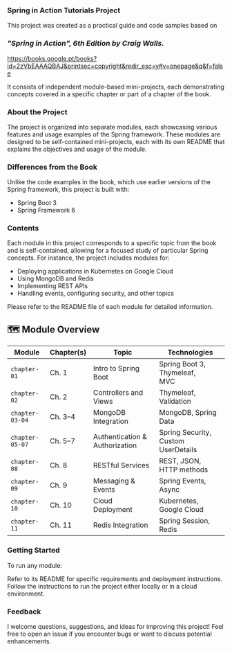 ### Spring in Action Tutorials Project

This project was created as a practical guide and code samples based on 
### *"Spring in Action", 6th Edition by Craig Walls.* 
https://books.google.pt/books?id=2zVbEAAAQBAJ&printsec=copyright&redir_esc=y#v=onepage&q&f=false

It consists of independent module-based mini-projects, each demonstrating concepts covered in a specific chapter or part of a chapter of the book.

### About the Project
The project is organized into separate modules, 
each showcasing various features and usage examples of the Spring framework. 
These modules are designed to be self-contained mini-projects, 
each with its own README that explains the objectives and usage of the module.

### Differences from the Book
Unlike the code examples in the book, which use earlier versions of the Spring framework, this project is built with:

* Spring Boot 3
* Spring Framework 6

### Contents
Each module in this project corresponds to a specific topic from the book and is self-contained, 
allowing for a focused study of particular Spring concepts. For instance, the project includes modules for:

* Deploying applications in Kubernetes on Google Cloud
* Using MongoDB and Redis
* Implementing REST APIs
* Handling events, configuring security, and other topics

Please refer to the README file of each module for detailed information.


## 🗺 Module Overview

| Module | Chapter(s) | Topic | Technologies                            |
|--------|------------|-------|-----------------------------------------|
| `chapter-01` | Ch. 1 | Intro to Spring Boot | Spring Boot 3, <br/>Thymeleaf, <br/>MVC |
| `chapter-02` | Ch. 2 | Controllers and Views | Thymeleaf, Validation                   |
| `chapter-03-04` | Ch. 3–4 | MongoDB Integration | MongoDB, Spring Data                    |
| `chapter-05-07` | Ch. 5–7 | Authentication & Authorization | Spring Security, Custom UserDetails     |
| `chapter-08` | Ch. 8 | RESTful Services | REST, JSON, HTTP methods                |
| `chapter-09` | Ch. 9 | Messaging & Events | Spring Events, Async                    |
| `chapter-10` | Ch. 10 | Cloud Deployment | Kubernetes, Google Cloud                |
| `chapter-11` | Ch. 11 | Redis Integration | Spring Session, Redis                   |


### Getting Started
To run any module:

Refer to its README for specific requirements and deployment instructions.
Follow the instructions to run the project either locally or in a cloud environment.

### Feedback
I welcome questions, suggestions, and ideas for improving this project! 
Feel free to open an issue if you encounter bugs or want to discuss potential enhancements.
